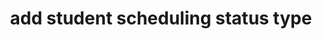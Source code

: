 ---
layout: default
title: add student scheduling status type
forward: edit-student-scheduling-status-type
---
